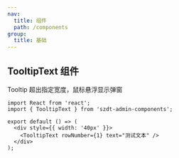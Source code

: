 ```yaml
---
nav:
  title: 组件
  path: /components
group:
  title: 基础
---
```


## TooltipText 组件

Tooltip 超出指定宽度，鼠标悬浮显示弹窗

```tsx
import React from 'react';
import { TooltipText } from 'szdt-admin-components';

export default () => (
  <div style={{ width: '40px' }}>
    <TooltipText rowNumber={1} text="测试文本" />
  </div>
);
```

<API src="../../src/TooltipText/index.tsx" ></API>
